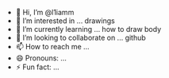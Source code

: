 - 👋 Hi, I’m @l1iamm
- 👀 I’m interested in ... drawings
- 🌱 I’m currently learning ... how to draw body
- 💞️ I’m looking to collaborate on ... github
- 📫 How to reach me ...
- 😄 Pronouns: ...
- ⚡ Fun fact: ...

<!---
l1iamm/l1iamm is a ✨ special ✨ repository because its `README.md` (this file) appears on your GitHub profile.
You can click the Preview link to take a look at your changes.
--->
